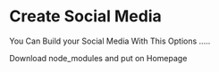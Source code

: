 # Create Social Media 
You Can Build your Social Media With This Options .....

Download node_modules and put on Homepage
